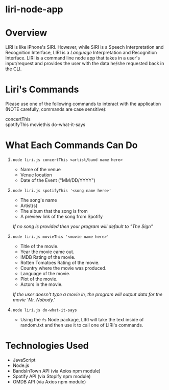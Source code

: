 # liri-node-app

# Overview
LIRI is like iPhone's SIRI. However, while SIRI is a Speech Interpretation and Recognition Interface, LIRI is a _Language_ Interpretation and Recognition Interface.
LIRI is a command line node app that takes in a user's input/request and provides the user with the data he/she requested back in the CLI.

# Liri's Commands
Please use one of the following commands to interact with the application (NOTE carefully, commands are case sensitive):

concertThis  
spotifyThis
moviethis
do-what-it-says

# What Each Commands Can Do
1. `node liri.js concertThis <artist/band name here>`

     * Name of the venue
     * Venue location
     * Date of the Event ("MM/DD/YYYY")

2. `node liri.js spotifyThis '<song name here>'`

     * The song's name
     * Artist(s)
     * The album that the song is from
     * A preview link of the song from Spotify
     
     *If no song is provided then your program will default to "The Sign"*

3. `node liri.js movieThis '<movie name here>'`

     * Title of the movie.
     * Year the movie came out.
     * IMDB Rating of the movie.
     * Rotten Tomatoes Rating of the movie.
     * Country where the movie was produced.
     * Language of the movie.
     * Plot of the movie.
     * Actors in the movie.
     
     *If the user doesn't type a movie in, the program will output data for the movie 'Mr. Nobody.'*
      
4. `node liri.js do-what-it-says`

   * Using the `fs` Node package, LIRI will take the text inside of random.txt and then use it to call one of LIRI's commands.
   
# Technologies Used

* JavaScript
* Node.js
* BandsInTown API (via Axios npm module)
* Spotify API (via Stopify npm module)
* OMDB API (via Axios npm module)
